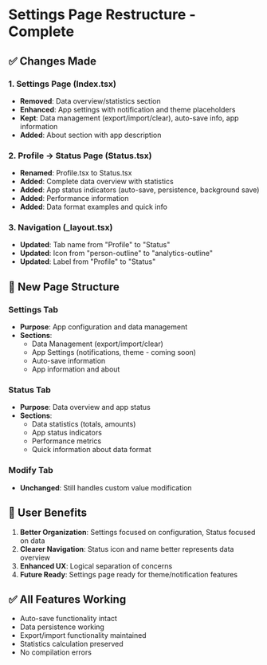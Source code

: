 # Settings Page Restructure - Complete

## ✅ Changes Made

### 1. Settings Page (Index.tsx)

-  **Removed**: Data overview/statistics section
-  **Enhanced**: App settings with notification and theme placeholders
-  **Kept**: Data management (export/import/clear), auto-save info, app information
-  **Added**: About section with app description

### 2. Profile → Status Page (Status.tsx)

-  **Renamed**: Profile.tsx to Status.tsx
-  **Added**: Complete data overview with statistics
-  **Added**: App status indicators (auto-save, persistence, background save)
-  **Added**: Performance information
-  **Added**: Data format examples and quick info

### 3. Navigation (\_layout.tsx)

-  **Updated**: Tab name from "Profile" to "Status"
-  **Updated**: Icon from "person-outline" to "analytics-outline"
-  **Updated**: Label from "Profile" to "Status"

## 📱 New Page Structure

### Settings Tab

-  **Purpose**: App configuration and data management
-  **Sections**:
   -  Data Management (export/import/clear)
   -  App Settings (notifications, theme - coming soon)
   -  Auto-save information
   -  App information and about

### Status Tab

-  **Purpose**: Data overview and app status
-  **Sections**:
   -  Data statistics (totals, amounts)
   -  App status indicators
   -  Performance metrics
   -  Quick information about data format

### Modify Tab

-  **Unchanged**: Still handles custom value modification

## 🎯 User Benefits

1. **Better Organization**: Settings focused on configuration, Status focused on data
2. **Clearer Navigation**: Status icon and name better represents data overview
3. **Enhanced UX**: Logical separation of concerns
4. **Future Ready**: Settings page ready for theme/notification features

## ✅ All Features Working

-  Auto-save functionality intact
-  Data persistence working
-  Export/import functionality maintained
-  Statistics calculation preserved
-  No compilation errors
